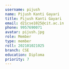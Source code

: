 ```yaml
---
username: pijush
name: Pijush Kanti Gayari
title: Pijush Kanti Gayari
email: d21cse1025@cit.ac.in
phone: 9957690071
avatar: pijush.jpg
role: Member
type: member
roll: 202101021025
branch: CSE
education: Diploma
priority: 7
---
```

